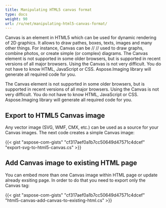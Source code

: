 ```yaml
---
title: Manipulating HTML5 canvas format
type: docs
weight: 90
url: /ru/net/manipulating-html5-canvas-format/
---
```


Canvas is an element in HTML5 which can be used for dynamic rendering of 2D graphics. It allows to draw pathes, boxes, texts, images and many other things. For instance, Canvas can be // // used to draw graphs, combine photos, or create simple (or complex) diagrams.
The Canvas element is not supported in some older browsers, but is supported in recent versions of all major browsers. Using the Canvas is not very difficult. You do not have to know HTML, JavaScript or CSS. Aspose.Imaging library will generate all required code for you.

The Canvas element is not supported in some older browsers, but is supported in recent versions of all major browsers. 
Using the Canvas is not very difficult. You do not have to know HTML, JavaScript or CSS. Aspose.Imaging library will 
generate all required code for you.
## **Export to HTML5 Canvas image**
Any vector image (SVG, WMF, CMX, etc.) can be used as a source for your Canvas images. The next code creates a simple Canvas image: 

{{< gist "aspose-com-gists" "cf317aef0a1b7cc50649d47571c4dcef" "export-svg-to-html5-canvas.cs" >}}
## **Add Canvas image to existing HTML page**
You can embed more than one Canvas image within HTML page or update already exsiting page. In order to do that you need to export only the Canvas tag:

{{< gist "aspose-com-gists" "cf317aef0a1b7cc50649d47571c4dcef" "html5-canvas-add-canvas-to-existing-html.cs" >}}
